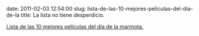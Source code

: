 date: 2011-02-03 12:54:00
slug: lista-de-las-10-mejores-peliculas-del-dia-de-la
title: La lista no tiene desperdicio.

[Lista de las 10 mejores películas del día de la marmota.](http://www.vanityfair.com/online/daily/2011/02/the-top-10-groundhog-day-movies.html)

